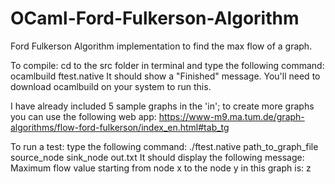 # OCaml-Ford-Fulkerson-Algorithm
Ford Fulkerson Algorithm implementation to find the max flow of a graph.

To compile:
	cd to the src folder in terminal and type the following command:
		ocamlbuild ftest.native
	It should show a "Finished" message.
	You'll need to download ocamlbuild on your system to run this.
  
I have already included 5 sample graphs in the 'in'; to create more graphs you can use the following web app:
  https://www-m9.ma.tum.de/graph-algorithms/flow-ford-fulkerson/index_en.html#tab_tg

To run a test:
	type the following command:
    ./ftest.native path_to_graph_file source_node sink_node out.txt
   It should display the following message: 
     Maximum flow value starting from node x to the node y in this graph is:  z
     
